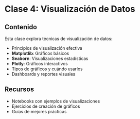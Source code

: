# Clase 4: Visualización de Datos

## Contenido

Esta clase explora técnicas de visualización de datos:

- Principios de visualización efectiva
- **Matplotlib**: Gráficos básicos
- **Seaborn**: Visualizaciones estadísticas
- **Plotly**: Gráficos interactivos
- Tipos de gráficos y cuándo usarlos
- Dashboards y reportes visuales

## Recursos

- Notebooks con ejemplos de visualizaciones
- Ejercicios de creación de gráficos
- Guías de mejores prácticas

